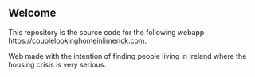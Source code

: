 ## Welcome

This repository is the source code for the following webapp https://couplelookinghomeinlimerick.com.

Web made with the intention of finding people living in Ireland where the housing crisis is very serious.
